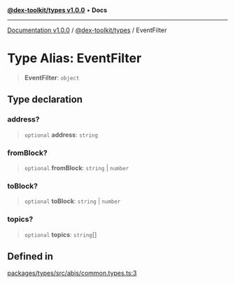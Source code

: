 [**@dex-toolkit/types v1.0.0**](../README.md) • **Docs**

***

[Documentation v1.0.0](../../../packages.md) / [@dex-toolkit/types](../README.md) / EventFilter

# Type Alias: EventFilter

> **EventFilter**: `object`

## Type declaration

### address?

> `optional` **address**: `string`

### fromBlock?

> `optional` **fromBlock**: `string` \| `number`

### toBlock?

> `optional` **toBlock**: `string` \| `number`

### topics?

> `optional` **topics**: `string`[]

## Defined in

[packages/types/src/abis/common.types.ts:3](https://github.com/niZmosis/dex-toolkit/blob/3d8b41b44787b30fbea5de3ab4737662ffb61bc8/packages/types/src/abis/common.types.ts#L3)

